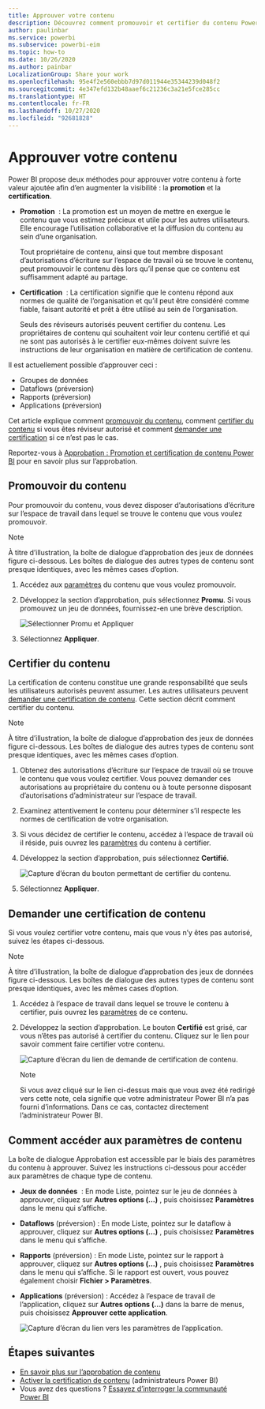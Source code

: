 ```yaml
---
title: Approuver votre contenu
description: Découvrez comment promouvoir et certifier du contenu Power BI.
author: paulinbar
ms.service: powerbi
ms.subservice: powerbi-eim
ms.topic: how-to
ms.date: 10/26/2020
ms.author: painbar
LocalizationGroup: Share your work
ms.openlocfilehash: 95e4f2e560ebbb7d97d011944e35344239d048f2
ms.sourcegitcommit: 4e347efd132b48aaef6c21236c3a21e5fce285cc
ms.translationtype: HT
ms.contentlocale: fr-FR
ms.lasthandoff: 10/27/2020
ms.locfileid: "92681828"
---
```

# <a name="endorse-your-content"></a>Approuver votre contenu

Power BI propose deux méthodes pour approuver votre contenu à forte valeur ajoutée afin d’en augmenter la visibilité : la **promotion** et la **certification**.

* **Promotion**  : La promotion est un moyen de mettre en exergue le contenu que vous estimez précieux et utile pour les autres utilisateurs. Elle encourage l’utilisation collaborative et la diffusion du contenu au sein d’une organisation.

    Tout propriétaire de contenu, ainsi que tout membre disposant d’autorisations d’écriture sur l’espace de travail où se trouve le contenu, peut promouvoir le contenu dès lors qu’il pense que ce contenu est suffisamment adapté au partage.

* **Certification**  : La certification signifie que le contenu répond aux normes de qualité de l’organisation et qu’il peut être considéré comme fiable, faisant autorité et prêt à être utilisé au sein de l’organisation.

    Seuls des réviseurs autorisés peuvent certifier du contenu. Les propriétaires de contenu qui souhaitent voir leur contenu certifié et qui ne sont pas autorisés à le certifier eux-mêmes doivent suivre les instructions de leur organisation en matière de certification de contenu.

Il est actuellement possible d’approuver ceci :
* Groupes de données
* Dataflows (préversion)
* Rapports (préversion)
* Applications (préversion)

Cet article explique comment [promouvoir du contenu](#promote-content), comment [certifier du contenu](#certify-content) si vous êtes réviseur autorisé et comment [demander une certification](#request-content-certification) si ce n’est pas le cas.

Reportez-vous à [Approbation : Promotion et certification de contenu Power BI](service-endorsement-overview.md) pour en savoir plus sur l’approbation.

## <a name="promote-content"></a>Promouvoir du contenu

Pour promouvoir du contenu, vous devez disposer d’autorisations d’écriture sur l’espace de travail dans lequel se trouve le contenu que vous voulez promouvoir.

>[!NOTE]
>À titre d’illustration, la boîte de dialogue d’approbation des jeux de données figure ci-dessous. Les boîtes de dialogue des autres types de contenu sont presque identiques, avec les mêmes cases d’option. 

1. Accédez aux [paramètres](#how-to-get-to-content-settings) du contenu que vous voulez promouvoir.

1. Développez la section d’approbation, puis sélectionnez **Promu**. Si vous promouvez un jeu de données, fournissez-en une brève description.

    ![Sélectionner Promu et Appliquer](media/service-endorse-content/power-bi-promote-content.png)

1. Sélectionnez **Appliquer**.

## <a name="certify-content"></a>Certifier du contenu

La certification de contenu constitue une grande responsabilité que seuls les utilisateurs autorisés peuvent assumer. Les autres utilisateurs peuvent [demander une certification de contenu](#request-content-certification). Cette section décrit comment certifier du contenu.

>[!NOTE]
>À titre d’illustration, la boîte de dialogue d’approbation des jeux de données figure ci-dessous. Les boîtes de dialogue des autres types de contenu sont presque identiques, avec les mêmes cases d’option. 

1. Obtenez des autorisations d’écriture sur l’espace de travail où se trouve le contenu que vous voulez certifier. Vous pouvez demander ces autorisations au propriétaire du contenu ou à toute personne disposant d’autorisations d’administrateur sur l’espace de travail.

1. Examinez attentivement le contenu pour déterminer s’il respecte les normes de certification de votre organisation.

1. Si vous décidez de certifier le contenu, accédez à l’espace de travail où il réside, puis ouvrez les [paramètres](#how-to-get-to-content-settings) du contenu à certifier.

1. Développez la section d’approbation, puis sélectionnez **Certifié**. 

    ![Capture d’écran du bouton permettant de certifier du contenu.](media/service-endorse-content/power-bi-certify-content.png)

1. Sélectionnez **Appliquer**.

## <a name="request-content-certification"></a>Demander une certification de contenu

Si vous voulez certifier votre contenu, mais que vous n’y êtes pas autorisé, suivez les étapes ci-dessous.

>[!NOTE]
>À titre d’illustration, la boîte de dialogue d’approbation des jeux de données figure ci-dessous. Les boîtes de dialogue des autres types de contenu sont presque identiques, avec les mêmes cases d’option. 

1. Accédez à l’espace de travail dans lequel se trouve le contenu à certifier, puis ouvrez les [paramètres](#how-to-get-to-content-settings) de ce contenu.

1. Développez la section d’approbation. Le bouton **Certifié** est grisé, car vous n’êtes pas autorisé à certifier du contenu. Cliquez sur le lien pour savoir comment faire certifier votre contenu.

    ![Capture d’écran du lien de demande de certification de contenu.](media/service-endorse-content/power-bi-request-content-certification.png)
    <a name="no-info-redirect"></a>
    >[!NOTE]
    >Si vous avez cliqué sur le lien ci-dessus mais que vous avez été redirigé vers cette note, cela signifie que votre administrateur Power BI n’a pas fourni d’informations. Dans ce cas, contactez directement l’administrateur Power BI.

## <a name="how-to-get-to-content-settings"></a>Comment accéder aux paramètres de contenu

La boîte de dialogue Approbation est accessible par le biais des paramètres du contenu à approuver. Suivez les instructions ci-dessous pour accéder aux paramètres de chaque type de contenu.

* **Jeux de données**  : En mode Liste, pointez sur le jeu de données à approuver, cliquez sur **Autres options (...)** , puis choisissez **Paramètres** dans le menu qui s’affiche.
* **Dataflows** (préversion) : En mode Liste, pointez sur le dataflow à approuver, cliquez sur **Autres options (...)** , puis choisissez **Paramètres** dans le menu qui s’affiche.


* **Rapports** (préversion) : En mode Liste, pointez sur le rapport à approuver, cliquez sur **Autres options (...)** , puis choisissez **Paramètres** dans le menu qui s’affiche. Si le rapport est ouvert, vous pouvez également choisir **Fichier > Paramètres**.

* **Applications** (préversion) : Accédez à l’espace de travail de l’application, cliquez sur **Autres options (...)** dans la barre de menus, puis choisissez **Approuver cette application**.

    ![Capture d’écran du lien vers les paramètres de l’application.](media/service-endorse-content/power-bi-app-settings.png)

## <a name="next-steps"></a>Étapes suivantes

* [En savoir plus sur l’approbation de contenu](service-endorsement-overview.md)
* [Activer la certification de contenu](../admin/service-admin-setup-certification.md) (administrateurs Power BI)
* Vous avez des questions ? [Essayez d’interroger la communauté Power BI](https://community.powerbi.com/)
